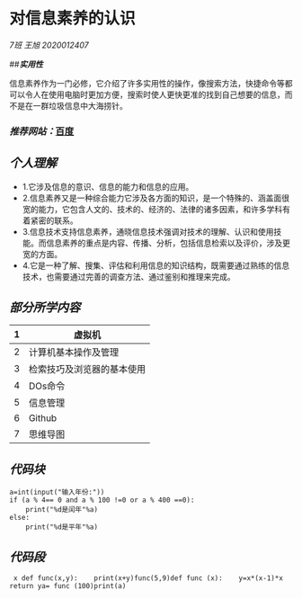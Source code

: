 # **对信息素养的认识**

*7班 王旭 2020012407*

##***实用性***

信息素养作为一门必修，它介绍了许多实用性的操作，像搜索方法，快捷命令等都可以令人在使用电脑时更加方便，搜索时使人更快更准的找到自己想要的信息，而不是在一群垃圾信息中大海捞针。 

### ***推荐网站：***[百度](https://www.baidu.com/)

## ***个人理解***

- 1.它涉及信息的意识、信息的能力和信息的应用。
- 2.信息素养又是一种综合能力它涉及各方面的知识，是一个特殊的、涵盖面很宽的能力，它包含人文的、技术的、经济的、法律的诸多因素，和许多学科有着紧密的联系。
- 3.信息技术支持信息素养，通晓信息技术强调对技术的理解、认识和使用技能。而信息素养的重点是内容、传播、分析，包括信息检索以及评价，涉及更宽的方面。
- 4.它是一种了解、搜集、评估和利用信息的知识结构，既需要通过熟练的信息技术，也需要通过完善的调查方法、通过鉴别和推理来完成。

## ***部分所学内容***

| 1    | 虚拟机                     |
| ---- | -------------------------- |
| 2    | 计算机基本操作及管理       |
| 3    | 检索技巧及浏览器的基本使用 |
| 4    | DOs命令                    |
| 5    | 信息管理                   |
| 6    | Github                     |
| 7    | 思维导图                   |

## ***代码块***

```
a=int(input("输入年份:"))
if (a % 4== 0 and a % 100 !=0 or a % 400 ==0):
    print("%d是闰年"%a)
else:
    print("%d是平年"%a)
```

## ***代码段***

```
 x def func(x,y):    print(x+y)func(5,9)def func (x):    y=x*(x-1)*x    return ya= func (100)print(a)
```





